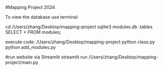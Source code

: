 #Mapping Project 2024

To view the database use terminal:

cd /Users/zhang/Desktop/mapping-project
sqlite3 modules.db
.tables
SELECT * FROM modules;


execute code:
/Users/zhang/Desktop/mapping-project
python class.py
python add_modules.py


#run website via Streamlit
streamlit run /Users/zhang/Desktop/mapping-project/main.py


